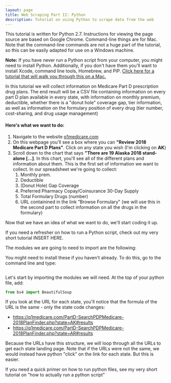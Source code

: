 ```yaml
---
layout: page
title: Web Scraping Part II: Python
description: Tutorial on using Python to scrape data from the web
---
```


This tutorial is written for Python 2.7. Instructions for viewing the page source are based on Google Chrome. Command-line things are for Mac. Note that the command-line
commands are not a huge part of the tutorial, so this can be easily adapted for use on a Windows machine. 


<div class="danger">
  <p><strong>Note:</strong> If you have never run a Python script from your computer, you might need to install Python. Additionally, if you don't have them you'll want to install Xcode, command line tools, Homebrew,
and PIP. <a href="https://www.macworld.co.uk/how-to/mac/coding-with-python-on-mac-3635912/">Click here for a tutorial that will walk you through this on a Mac.</a></p>
</div>

In this tutorial we will collect information on Medicare Part D prescription drug plans. The end result will be a CSV file containing information on every part D plan available in every state, with information on monthly premium, deductible, whether there is a "donut hole"
coverage gap, tier information, as well as information on the formulary position of every drug (tier number, cost-sharing, and drug usage management)

#### Here's what we want to do:
1. Navigate to the website [q1medicare.com](https://q1medicare.com)
2. On this webpage you'll see a box where you can **"Review 2018 Medicare Part D Plans"**. Click on any state you wish (I'm clicking on **AK**)
3. Scroll down to the chart that says **"There are 19 Alaska 2018 stand-alone [...]**. In this chart, you'll see all of the different plans and
information about them. This is the first set of information we want to collect. In our spreadsheet we're going to collect:
   1. Monthly prem.
   2. Deductible
   3. (Donut Hole) Gap Coverage
   4. Preferred Pharmacy Copay/Coinsurance 30-Day Supply
   5. Total Formulary Drugs (number)
   6. URL containined in the link "Browse Formulary" (we will use this in the second part to collect information on all the drugs in the formulary)
   
   
   
Now that we have an idea of what we want to do, we'll start coding it up.

If you need a refresher on how to run a Python script, check out my very short tutorial INSERT HERE.

The modules we are going to need to import are the following:

You might need to install these if you haven't already. To do this, go to the command line and type:
```bash

```

Let's start by importing the modules we will need. At the top of your python file, add:
```python
from bs4 import BeautifulSoup
```



If you look at the URL for each state, you'll notice that the formula of the URL is the same - only the state code changes:
- https://q1medicare.com/PartD-SearchPDPMedicare-2018PlanFinder.php?state=AK#results
- https://q1medicare.com/PartD-SearchPDPMedicare-2018PlanFinder.php?state=AR#results

Because the URLs have this structure, we will loop through all the URLs to get each state landing page. Note that if the URLs were not the same, we would
instead have python "click" on the link for each state. But this is easier.











If you need a quick primer on how to run python files, see my very short tutorial on "how to actually run a python script" 


